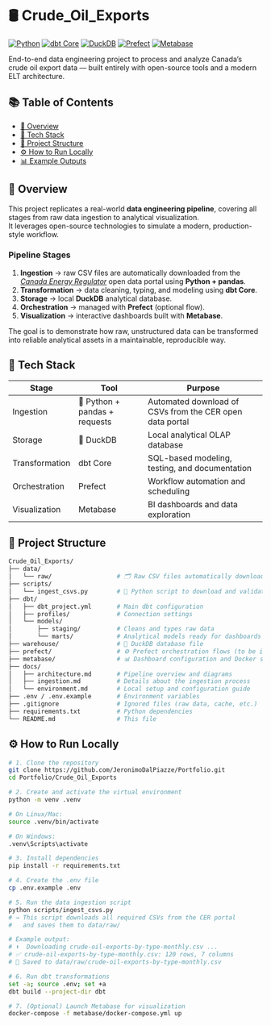 # 🛢️ Crude_Oil_Exports

[![Python](https://img.shields.io/badge/Python-3.12-blue?logo=python)](https://www.python.org/)
[![dbt Core](https://img.shields.io/badge/dbt_Core-1.10-orange?logo=dbt)](https://docs.getdbt.com/)
[![DuckDB](https://img.shields.io/badge/DuckDB-1.1.3-yellow?logo=duckdb)](https://duckdb.org/)
[![Prefect](https://img.shields.io/badge/Prefect-3.x-blueviolet?logo=prefect)](https://www.prefect.io/)
[![Metabase](https://img.shields.io/badge/Metabase-Latest-brightgreen?logo=metabase)](https://www.metabase.com/)

End-to-end data engineering project to process and analyze Canada’s crude oil export data — built entirely with open-source tools and a modern ELT architecture.

## 📚 Table of Contents
- [🚀 Overview](#-overview)
- [🧩 Tech Stack](#-tech-stack)
- [🧱 Project Structure](#-project-structure)
- [⚙️ How to Run Locally](#️-how-to-run-locally)
- [📊 Example Outputs](#-example-outputs)

## 🚀 Overview

This project replicates a real-world **data engineering pipeline**, covering all stages from raw data ingestion to analytical visualization.  
It leverages open-source technologies to simulate a modern, production-style workflow.

### Pipeline Stages

1. **Ingestion** → raw CSV files are automatically downloaded from the [*Canada Energy Regulator*](https://open.canada.ca/data/en/dataset/0b7bf4b3-423a-45d0-a92b-e69be0b81ce4) open data portal using **Python + pandas**.  
2. **Transformation** → data cleaning, typing, and modeling using **dbt Core**.  
3. **Storage** → local **DuckDB** analytical database.  
4. **Orchestration** → managed with **Prefect** (optional flow).  
5. **Visualization** → interactive dashboards built with **Metabase**.

The goal is to demonstrate how raw, unstructured data can be transformed into reliable analytical assets in a maintainable, reproducible way.

## 🧩 Tech Stack

| Stage | Tool | Purpose |
|-------|------|----------|
| Ingestion | 🐍 Python + pandas + requests | Automated download of CSVs from the CER open data portal |
| Storage | 🦆 DuckDB | Local analytical OLAP database |
| Transformation | dbt Core | SQL-based modeling, testing, and documentation |
| Orchestration | Prefect | Workflow automation and scheduling |
| Visualization | Metabase | BI dashboards and data exploration |

## 🧱 Project Structure

```graphql
Crude_Oil_Exports/
├── data/
│   └── raw/                  # 🗂️ Raw CSV files automatically downloaded
├── scripts/
│   └── ingest_csvs.py        # 🐍 Python script to download and validate data
├── dbt/
│   ├── dbt_project.yml       # Main dbt configuration
│   ├── profiles/             # Connection settings
│   └── models/
│       ├── staging/          # Cleans and types raw data
│       └── marts/            # Analytical models ready for dashboards
├── warehouse/                # 🦆 DuckDB database file
├── prefect/                  # ⚙️ Prefect orchestration flows (to be implemented)
├── metabase/                 # 📊 Dashboard configuration and Docker setup
├── docs/
│   ├── architecture.md       # Pipeline overview and diagrams
│   ├── ingestion.md          # Details about the ingestion process
│   └── environment.md        # Local setup and configuration guide
├── .env / .env.example       # Environment variables
├── .gitignore                # Ignored files (raw data, cache, etc.)
├── requirements.txt          # Python dependencies
└── README.md                 # This file
```

## ⚙️ How to Run Locally   
```bash
# 1. Clone the repository
git clone https://github.com/JeronimoDalPiazze/Portfolio.git
cd Portfolio/Crude_Oil_Exports

# 2. Create and activate the virtual environment
python -m venv .venv

# On Linux/Mac:
source .venv/bin/activate

# On Windows:
.venv\Scripts\activate

# 3. Install dependencies
pip install -r requirements.txt

# 4. Create the .env file
cp .env.example .env

# 5. Run the data ingestion script
python scripts/ingest_csvs.py
# → This script downloads all required CSVs from the CER portal
#   and saves them to data/raw/

# Example output:
# ⬇️  Downloading crude-oil-exports-by-type-monthly.csv ...
# ✅ crude-oil-exports-by-type-monthly.csv: 120 rows, 7 columns
# 💾 Saved to data/raw/crude-oil-exports-by-type-monthly.csv

# 6. Run dbt transformations
set -a; source .env; set +a
dbt build --project-dir dbt

# 7. (Optional) Launch Metabase for visualization
docker-compose -f metabase/docker-compose.yml up
```



